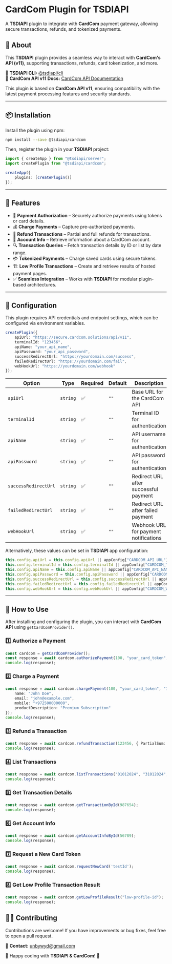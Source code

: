 # **CardCom Plugin for TSDIAPI**

A **TSDIAPI** plugin to integrate with **CardCom** payment gateway, allowing secure transactions, refunds, and tokenized payments.

## 📌 About

This **TSDIAPI** plugin provides a seamless way to interact with **CardCom's API (v11)**, supporting transactions, refunds, card tokenization, and more.

🔗 **TSDIAPI CLI:** [@tsdiapi/cli](https://www.npmjs.com/package/@tsdiapi/cli)  
🔗 **CardCom API v11 Docs:** [CardCom API Documentation](https://secure.cardcom.solutions/swagger/index.html?url=/swagger/v11/swagger.json#tag/Transactions/operation/Transactions_Transaction)  

This plugin is based on **CardCom API v11**, ensuring compatibility with the latest payment processing features and security standards.

---

## 📦 Installation

Install the plugin using npm:

```bash
npm install --save @tsdiapi/cardcom
```

Then, register the plugin in your **TSDIAPI** project:

```typescript
import { createApp } from "@tsdiapi/server";
import createPlugin from "@tsdiapi/cardcom";

createApp({
    plugins: [createPlugin()]
});
```

---

## 🚀 Features

- 🔹 **Payment Authorization** – Securely authorize payments using tokens or card details.
- 💰 **Charge Payments** – Capture pre-authorized payments.
- 🔄 **Refund Transactions** – Partial and full refunds for transactions.
- 🏦 **Account Info** – Retrieve information about a CardCom account.
- 🔍 **Transaction Queries** – Fetch transaction details by ID or list by date range.
- 💳 **Tokenized Payments** – Charge saved cards using secure tokens.
- 🏗 **Low Profile Transactions** – Create and retrieve results of hosted payment pages.
- ✅ **Seamless Integration** – Works with **TSDIAPI** for modular plugin-based architectures.

---

## 🔧 Configuration

This plugin requires API credentials and endpoint settings, which can be configured via environment variables.

```typescript
createPlugin({
    apiUrl: "https://secure.cardcom.solutions/api/v11",
    terminalId: "123456",
    apiName: "your_api_name",
    apiPassword: "your_api_password",
    successRedirectUrl: "https://yourdomain.com/success",
    failedRedirectUrl: "https://yourdomain.com/fail",
    webHookUrl: "https://yourdomain.com/webhook"
});
```

| Option                 | Type     | Required | Default | Description |
|------------------------|---------|----------|---------|-------------|
| `apiUrl`              | `string` | ✅ | `""` | Base URL for the CardCom API |
| `terminalId`          | `string` | ✅ | `""` | Terminal ID for authentication |
| `apiName`             | `string` | ✅ | `""` | API username for authentication |
| `apiPassword`         | `string` | ✅ | `""` | API password for authentication |
| `successRedirectUrl`  | `string` | ✅ | `""` | Redirect URL after successful payment |
| `failedRedirectUrl`   | `string` | ✅ | `""` | Redirect URL after failed payment |
| `webHookUrl`          | `string` | ✅ | `""` | Webhook URL for payment notifications |

Alternatively, these values can be set in **TSDIAPI** app configuration:

```typescript
this.config.apiUrl = this.config.apiUrl || appConfig["CARDCOM_API_URL"];
this.config.terminalId = this.config.terminalId || appConfig["CARDCOM_TERMINAL_ID"];
this.config.apiName = this.config.apiName || appConfig["CARDCOM_API_NAME"];
this.config.apiPassword = this.config.apiPassword || appConfig["CARDCOM_API_PASSWORD"];
this.config.successRedirectUrl = this.config.successRedirectUrl || appConfig["CARDCOM_SUCCESS_REDIRECT_URL"];
this.config.failedRedirectUrl = this.config.failedRedirectUrl || appConfig["CARDCOM_FAILED_REDIRECT_URL"];
this.config.webHookUrl = this.config.webHookUrl || appConfig["CARDCOM_WEBHOOK_URL"];
```

---

## 📌 How to Use

After installing and configuring the plugin, you can interact with **CardCom API** using `getCardComProvider()`.

### **1️⃣ Authorize a Payment**
```typescript
const cardcom = getCardComProvider();
const response = await cardcom.authorizePayment(100, "your_card_token", "1225");
console.log(response);
```

### **2️⃣ Charge a Payment**
```typescript
const response = await cardcom.chargePayment(100, "your_card_token", "1225", "approval_number", {
    name: "John Doe",
    email: "john@example.com",
    mobile: "+972500000000",
    productDescription: "Premium Subscription"
});
console.log(response);
```

### **3️⃣ Refund a Transaction**
```typescript
const response = await cardcom.refundTransaction(123456, { PartialSum: 50 });
console.log(response);
```

### **4️⃣ List Transactions**
```typescript
const response = await cardcom.listTransactions("01012024", "31012024", 1, 10);
console.log(response);
```

### **5️⃣ Get Transaction Details**
```typescript
const response = await cardcom.getTransactionById(987654);
console.log(response);
```

### **6️⃣ Get Account Info**
```typescript
const response = await cardcom.getAccountInfoById(56789);
console.log(response);
```

### **7️⃣ Request a New Card Token**
```typescript
const response = await cardcom.requestNewCard('testId');
console.log(response);
```

### **8️⃣ Get Low Profile Transaction Result**
```typescript
const response = await cardcom.getLowProfileResult("low-profile-id");
console.log(response);
```


## 👨‍💻 Contributing

Contributions are welcome! If you have improvements or bug fixes, feel free to open a pull request.

📧 **Contact:** unbywyd@gmail.com  

🚀 Happy coding with **TSDIAPI & CardCom**! 🎉